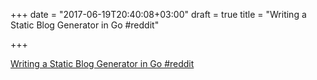 +++
date = "2017-06-19T20:40:08+03:00"
draft = true
title = "Writing a Static Blog Generator in Go  #reddit"

+++

<p><a href="https://t.co/EG7SY3s7sV">Writing a Static Blog Generator in Go  #reddit</a></p>